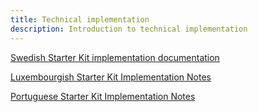 ```yaml
---
title: Technical implementation
description: Introduction to technical implementation
---
```


<span class="flag-icon ms-2 shadow-sm flag-icon-se"></span> [Swedish Starter Kit implementation documentation](https://github.com/GenomicDataInfrastructure/starter-kit-se-deployment-notes/tree/docs/initial-documentation)

<span class="flag-icon ms-2 shadow-sm flag-icon-lu"></span> [Luxembourgish Starter Kit Implementation Notes](https://github.com/GenomicDataInfrastructure/starter-kit-lu-deployment)

<span class="flag-icon ms-2 shadow-sm flag-icon-pt"></span> [Portuguese Starter Kit Implementation Notes](https://docs.google.com/document/d/1aOBsH3RImsvgV1LlW5HWllDuZnZDXEznMH51yhAirtU/edit?usp=sharing)
